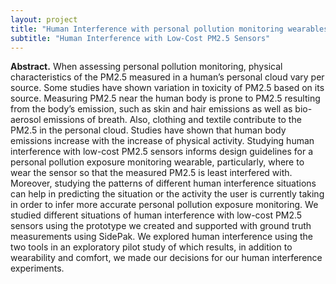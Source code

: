 ```yaml
---
layout: project
title: "Human Interference with personal pollution monitoring wearables"
subtitle: "Human Interference with Low-Cost PM2.5 Sensors"
---
```

<script src="https://cdn.mathjax.org/mathjax/latest/MathJax.js?config=TeX-AMS-MML_HTMLorMML" type="text/javascript"></script>

**Abstract.**
When assessing personal pollution monitoring, physical characteristics of the PM2.5 measured in a human’s personal cloud vary per source. Some studies have shown variation in toxicity of PM2.5 based on its source. Measuring PM2.5 near the human body is prone to PM2.5 resulting from the body’s emission, such as skin and hair emissions as well as bio-aerosol emissions of breath. Also, clothing and textile contribute to the PM2.5 in the personal cloud. Studies have shown that human body emissions increase with the increase of physical activity. 
Studying human interference with low-cost PM2.5 sensors informs design guidelines for a personal pollution exposure monitoring wearable, particularly, where to wear the sensor so that the measured PM2.5 is least interfered with. Moreover, studying the patterns of different human interference situations can help in predicting the situation or the activity the user is currently taking in order to infer more accurate personal pollution exposure monitoring.
We studied different situations of human interference with low-cost PM2.5 sensors using the prototype we created and supported with ground truth measurements using SidePak. We explored human interference using the two tools in an exploratory pilot study of which results, in addition to wearability and comfort, we made our decisions for our human interference experiments.

<!--**Short video.** <br/>
<iframe width="560" height="315" src="embed link" frameborder="0" allowfullscreen></iframe>

<iframe width="560" height="315" src="https://www.youtube.com/embed/POd7qIGgx5g" title="YouTube video player" frameborder="0" allow="accelerometer; autoplay; clipboard-write; encrypted-media; gyroscope; picture-in-picture" allowfullscreen></iframe>
-->

